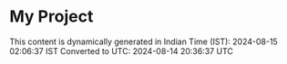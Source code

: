 # My Project

This content is dynamically generated in Indian Time (IST): 2024-08-15 02:06:37 IST
Converted to UTC: 2024-08-14 20:36:37 UTC
